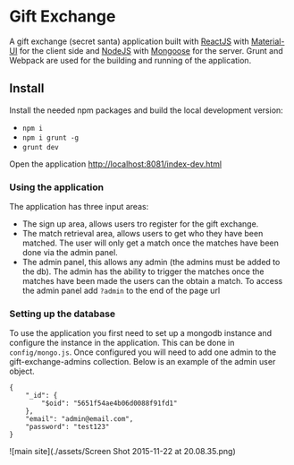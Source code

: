 # Gift Exchange

A gift exchange (secret santa) application built with [ReactJS](https://facebook.github.io/react/) with [Material-UI](http://material-ui.com/#/)
for the client side and [NodeJS](https://nodejs.org/en/) with [Mongoose](http://mongoosejs.com/) for the server.
Grunt and Webpack are used for the building and running of the application.

## Install

Install the needed npm packages and build the local development version:
* `npm i`
* `npm i grunt -g`
* `grunt dev`

Open the application [http://localhost:8081/index-dev.html](http://localhost:8081/index-dev.html)

### Using the application

The application has three input areas:
* The sign up area, allows users tro register for the gift exchange.
* The match retrieval area, allows users to get who they have been matched. The user will only get a match once the matches
have been done via the admin panel.
* The admin panel, this allows any admin (the admins must be added to the db). The admin has the ability to trigger the matches
once the matches have been made the users can the obtain a match. To access the admin panel add `?admin` to the end of the page url

### Setting up the database
To use the application you first need to set up a mongodb instance and configure the instance in the application. This can be done
in `config/mongo.js`. Once configured you will need to add one admin to the gift-exchange-admins collection. Below is an
example of the admin user object.

```
{
    "_id": {
        "$oid": "5651f54ae4b06d0088f91fd1"
    },
    "email": "admin@email.com",
    "password": "test123"
}
```

![main site](./assets/Screen Shot 2015-11-22 at 20.08.35.png)
